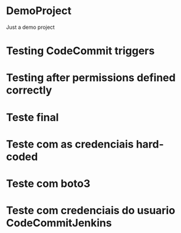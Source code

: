 # DemoProject
Just a demo project

# Testing CodeCommit triggers
# Testing after permissions defined correctly

# Teste final
# Teste com as credenciais hard-coded

# Teste com boto3
# Teste com credenciais do usuario CodeCommitJenkins
